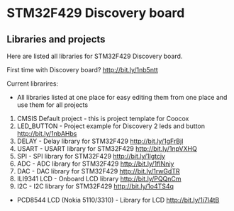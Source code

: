 # STM32F429 Discovery board
## Libraries and projects

Here are listed all libraries for STM32F429 Discovery board.

First time with Discovery board?
http://bit.ly/1nb5ntt

Current librarires:

- All libraries listed at one place for easy editing them from one place and use them for all projects

1. CMSIS Default project - this is project template for Coocox
2. LED_BUTTON - Project example for Discovery 2 leds and button
http://bit.ly/1nbAHbs
3. DELAY - Delay library for STM32F429
http://bit.ly/1gFrBjl
4. USART - USART library for STM32F429
http://bit.ly/1npVXHQ
5. SPI - SPI library for STM32F429
http://bit.ly/1lgtcjy
6. ADC - ADC library for STM32F429
http://bit.ly/1fINniy
7. DAC - DAC library for STM32F429
http://bit.ly/1rwGdTR
8. ILI9341 LCD - Onboard LCD library
http://bit.ly/PQQnCm
9. I2C - I2C library for STM32F429
http://bit.ly/1o4TS4q

- PCD8544 LCD (Nokia 5110/3310) - Library for LCD
http://bit.ly/1i7l4tB